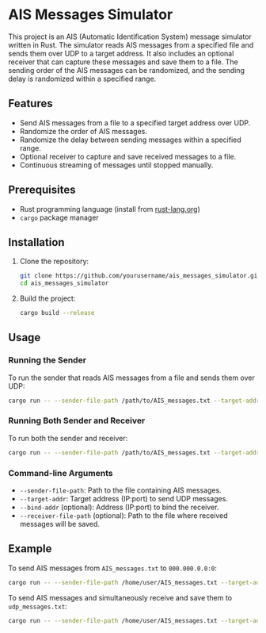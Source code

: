
# AIS Messages Simulator

This project is an AIS (Automatic Identification System) message simulator written in Rust. The simulator reads AIS messages from a specified file and sends them over UDP to a target address. It also includes an optional receiver that can capture these messages and save them to a file. The sending order of the AIS messages can be randomized, and the sending delay is randomized within a specified range.

## Features

- Send AIS messages from a file to a specified target address over UDP.
- Randomize the order of AIS messages.
- Randomize the delay between sending messages within a specified range.
- Optional receiver to capture and save received messages to a file.
- Continuous streaming of messages until stopped manually.

## Prerequisites

- Rust programming language (install from [rust-lang.org](https://www.rust-lang.org/))
- `cargo` package manager

## Installation

1. Clone the repository:
    ```sh
    git clone https://github.com/yourusername/ais_messages_simulator.git
    cd ais_messages_simulator
    ```

2. Build the project:
    ```sh
    cargo build --release
    ```

## Usage

### Running the Sender

To run the sender that reads AIS messages from a file and sends them over UDP:

```sh
cargo run -- --sender-file-path /path/to/AIS_messages.txt --target-addr 192.168.1.74:50000
```

### Running Both Sender and Receiver

To run both the sender and receiver:

```sh
cargo run -- --sender-file-path /path/to/AIS_messages.txt --target-addr 000.000.0.0:0 --bind-addr 000.000.0.0:0 --receiver-file-path /path/to/udp_messages.txt
```

### Command-line Arguments

- `--sender-file-path`: Path to the file containing AIS messages.
- `--target-addr`: Target address (IP:port) to send UDP messages.
- `--bind-addr` (optional): Address (IP:port) to bind the receiver.
- `--receiver-file-path` (optional): Path to the file where received messages will be saved.

## Example

To send AIS messages from `AIS_messages.txt` to `000.000.0.0:0`:

```sh
cargo run -- --sender-file-path /home/user/AIS_messages.txt --target-addr 000.000.0.0:0
```

To send AIS messages and simultaneously receive and save them to `udp_messages.txt`:

```sh
cargo run -- --sender-file-path /home/user/AIS_messages.txt --target-addr 000.000.0.0:0 --bind-addr 000.000.0.0:0 --receiver-file-path /home/user/udp_messages.txt
```

